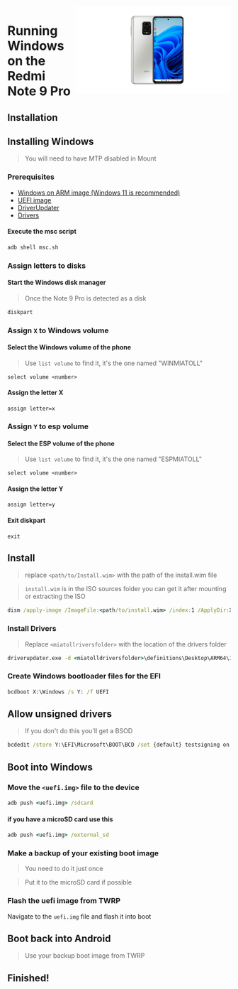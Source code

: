   <img align="right" src="https://github.com/Rubanoxd/Port-Windows-11-redmi-note-9_pro/blob/main/Miatoll.png" width="350" alt="Windows 11 Running On A Redmi Note 9 Pro">


# Running Windows on the Redmi Note 9 Pro

## Installation

## Installing Windows
> You will need to have MTP disabled in Mount

### Prerequisites

- [Windows on ARM image (Windows 11 is recommended)](https://uup.ee/)
- [UEFI image](https://github.com/Rubanoxd/Port-Windows-11-redmi-note-9_pro/releases/tag/UefiV2)
- [DriverUpdater](https://github.com/WOA-Project/DriverUpdater/releases/latest)
- [Drivers](https://github.com/Icesito68/7xx-Drivers/releases/tag/Miatoll-Drivers-V1.0.5)

#### Execute the msc script

```cmd
adb shell msc.sh
```

### Assign letters to disks
  

#### Start the Windows disk manager

> Once the Note 9 Pro is detected as a disk

```cmd
diskpart
```


### Assign `X` to Windows volume

#### Select the Windows volume of the phone
> Use `list volume` to find it, it's the one named "WINMIATOLL"

```diskpart
select volume <number>
```

#### Assign the letter X
```diskpart
assign letter=x
```

### Assign `Y` to esp volume

#### Select the ESP volume of the phone
> Use `list volume` to find it, it's the one named "ESPMIATOLL"

```diskpart
select volume <number>
```

#### Assign the letter Y

```diskpart
assign letter=y
```

#### Exit diskpart
```diskpart
exit
```

## Install

> replace `<path/to/Install.wim>` with the path of the install.wim file

> `install.wim` is in the ISO sources folder
> you can get it after mounting or extracting the ISO

```cmd
dism /apply-image /ImageFile:<path/to/install.wim> /index:1 /ApplyDir:X:\
```

### Install Drivers

> Replace `<miatollriversfolder>` with the location of the drivers folder

```cmd
driverupdater.exe -d <miatolldriversfolder>\definitions\Desktop\ARM64\Internal\miatoll.txt -r <miatolldriversfolder> -p X:
```

  

### Create Windows bootloader files for the EFI

```cmd
bcdboot X:\Windows /s Y: /f UEFI
```

## Allow unsigned drivers

> If you don't do this you'll get a BSOD

```cmd
bcdedit /store Y:\EFI\Microsoft\BOOT\BCD /set {default} testsigning on
```

## Boot into Windows

### Move the `<uefi.img>` file to the device

```cmd
adb push <uefi.img> /sdcard
```

#### if you have a microSD card use this

```cmd
adb push <uefi.img> /external_sd
```


### Make a backup of your existing boot image
> You need to do it just once

> Put it to the microSD card if possible


### Flash the uefi image from TWRP
Navigate to the `uefi.img` file and flash it into boot

## Boot back into Android
> Use your backup boot image from TWRP

## Finished!
